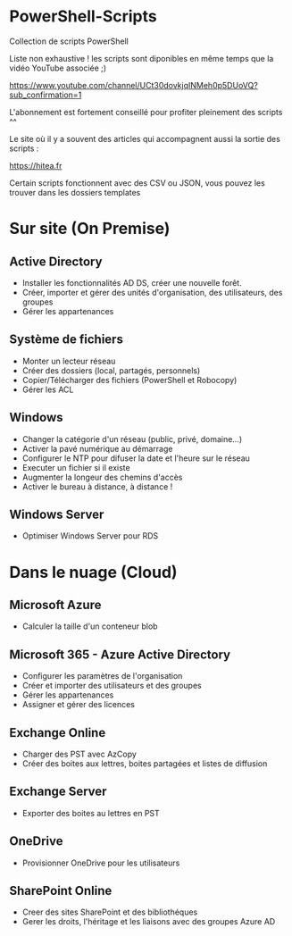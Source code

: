 # PowerShell-Scripts

Collection de scripts PowerShell

Liste non exhaustive ! les scripts sont diponibles en même temps que la vidéo YouTube associée ;)

https://www.youtube.com/channel/UCt30dovkjqINMeh0p5DUoVQ?sub_confirmation=1

L'abonnement est fortement conseillé pour profiter pleinement des scripts ^^

Le site où il y a souvent des articles qui accompagnent aussi la sortie des scripts :

https://hitea.fr

Certain scripts fonctionnent avec des CSV ou JSON, vous pouvez les trouver dans les dossiers templates

# Sur site (On Premise)

## Active Directory

- Installer les fonctionnalités AD DS, créer une nouvelle forêt.
- Créer, importer et gérer des unités d'organisation, des utilisateurs, des groupes
- Gérer les appartenances

## Système de fichiers

- Monter un lecteur réseau
- Créer des dossiers (local, partagés, personnels)
- Copier/Télécharger des fichiers (PowerShell et Robocopy)
- Gérer les ACL

## Windows

- Changer la catégorie d'un réseau (public, privé, domaine...)
- Activer la pavé numérique au démarrage
- Configurer le NTP pour difuser la date et l'heure sur le réseau
- Executer un fichier si il existe
- Augmenter la longeur des chemins d'accès
- Activer le bureau à distance, à distance !

## Windows Server

- Optimiser Windows Server pour RDS

# Dans le nuage (Cloud)

## Microsoft Azure

- Calculer la taille d'un conteneur blob

## Microsoft 365 - Azure Active Directory

- Configurer les paramètres de l'organisation
- Créer et importer des utilisateurs et des groupes
- Gérer les appartenances
- Assigner et gérer des licences

## Exchange Online

- Charger des PST avec AzCopy
- Créer des boites aux lettres, boites partagées et listes de diffusion

## Exchange Server

- Exporter des boites au lettres en PST

## OneDrive

- Provisionner OneDrive pour les utilisateurs

## SharePoint Online

- Creer des sites SharePoint et des bibliothéques
- Gerer les droits, l'héritage et les liaisons avec des groupes Azure AD
